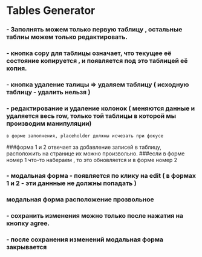 # Tables Generator

### - Заполнять можем только первую таблицу , остальные таблиы можем только редактировать. 
### - кнопка copy для таблицы означает, что текущее её состояние копируется , и появляется под это таблицей её копия. 
### - кнопка удаление талицы => удаляем таблицу ( исходную таблицу - удалить нельзя ) 
### - редактирование и удаление колонок ( меняются данные и удаляется весь row, только той таблицы в которой мы производим манипуляции)
``` в форме заполнения, placeholder должны исчезать при фокусе ```

###форма 1 и 2 отвечает за добавление записей в таблицу, расположить на странице их можно произвольно.
###если в форме номер 1 что-то набераем , то это обновляется и в форме номер 2
### - модальная форма - появляется по клику на edit ( в формах 1 и 2 - эти даннные не должны попадать )
### модальная форма расположение прозвольное
### - сохранить изменения можно только после нажатия на кнопку agree.
### - после сохранения изменений модальная форма закрывается
